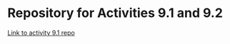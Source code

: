 # Repository for Activities 9.1 and 9.2

[Link to activity 9.1 repo](https://github.com/dstansbury/PCDE-Activity-9.1/)
